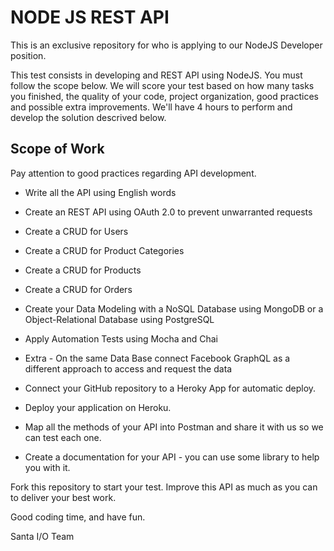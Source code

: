 # NODE JS REST API 
This is an exclusive repository for who is applying to our NodeJS Developer position.

This test consists in developing and REST API using NodeJS. You must follow the scope below.
We will score your test based on how many tasks you finished, the quality of your code, project organization, good practices and possible extra improvements. We'll have 4 hours to perform and develop the solution descrived below.

## Scope of Work
Pay attention to good practices regarding API development.

- Write all the API using English words
- Create an REST API using OAuth 2.0 to prevent unwarranted requests
- Create a CRUD for Users
- Create a CRUD for Product Categories
- Create a CRUD for Products
- Create a CRUD for Orders
- Create your Data Modeling with a NoSQL Database using MongoDB or a Object-Relational Database using PostgreSQL
- Apply Automation Tests using Mocha and Chai
- Extra - On the same Data Base connect Facebook GraphQL as a different approach to access and request the data

- Connect your GitHub repository to a Heroky App for automatic deploy.
- Deploy your application on Heroku.
- Map all the methods of your API into Postman and share it with us so we can test each one.
- Create a documentation for your API - you can use some library to help you with it.

Fork this repository to start your test. 
Improve this API as much as you can to deliver your best work.

Good coding time, and have fun.

Santa I/O Team
